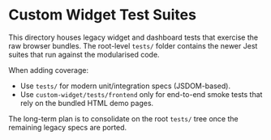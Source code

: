 # Custom Widget Test Suites

This directory houses legacy widget and dashboard tests that exercise the raw browser bundles. The root-level `tests/` folder contains the newer Jest suites that run against the modularised code.

When adding coverage:
- Use `tests/` for modern unit/integration specs (JSDOM-based).
- Use `custom-widget/tests/frontend` only for end-to-end smoke tests that rely on the bundled HTML demo pages.

The long-term plan is to consolidate on the root `tests/` tree once the remaining legacy specs are ported.
